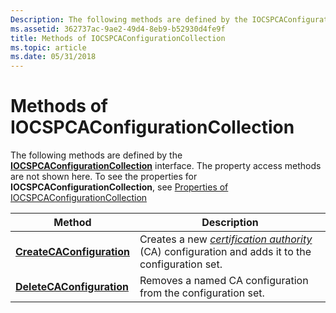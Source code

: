 ```yaml
---
Description: The following methods are defined by the IOCSPCAConfigurationCollection interface. The property access methods are not shown here. To see the properties for IOCSPCAConfigurationCollection, see Properties of IOCSPCAConfigurationCollection.
ms.assetid: 362737ac-9ae2-49d4-8eb9-b52930d4fe9f
title: Methods of IOCSPCAConfigurationCollection
ms.topic: article
ms.date: 05/31/2018
---
```


# Methods of IOCSPCAConfigurationCollection

The following methods are defined by the [**IOCSPCAConfigurationCollection**](/windows/desktop/api/Certadm/nn-certadm-iocspcaconfigurationcollection) interface. The property access methods are not shown here. To see the properties for **IOCSPCAConfigurationCollection**, see [Properties of IOCSPCAConfigurationCollection](properties-of-iocspcaconfigurationcollection.md)



| Method                                                                                       | Description                                                                                                                                                                                    |
|----------------------------------------------------------------------------------------------|------------------------------------------------------------------------------------------------------------------------------------------------------------------------------------------------|
| [**CreateCAConfiguration**](/windows/desktop/api/Certadm/nf-certadm-iocspcaconfigurationcollection-createcaconfiguration) | Creates a new [*certification authority*](https://msdn.microsoft.com/en-us/library/ms721572(v=VS.85).aspx) (CA) configuration and adds it to the configuration set. |
| [**DeleteCAConfiguration**](/windows/desktop/api/Certadm/nf-certadm-iocspcaconfigurationcollection-deletecaconfiguration) | Removes a named CA configuration from the configuration set.                                                                                                                                   |



 

 

 



